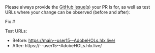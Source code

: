 Please always provide the [GitHub issue(s)](../issues) your PR is for, as well as test URLs where your change can be observed (before and after):

Fix #<gh-issue-id>

Test URLs:
- Before: https://main--user15--AdobeHOLs.hlx.live/
- After: https://<branch>--user15--AdobeHOLs.hlx.live/
